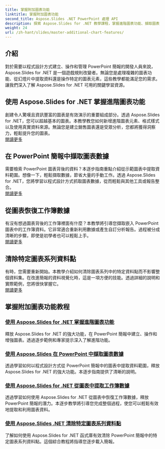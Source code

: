 ```yaml
---
title: 掌握附加圖表功能
linktitle: 掌握附加圖表功能
second_title: Aspose.Slides .NET PowerPoint 處理 API
description: 探索 Aspose.Slides for .NET 教學課程，掌握進階圖表功能、擷取圖表資料以及在 PowerPoint 簡報中操作系列資料。
weight: 24
url: /zh-hant/slides/master-additional-chart-features/
---
```

## 介紹

對於需要以程式設計方式建立、操作和管理 PowerPoint 簡報的開發人員來說，Aspose.Slides for .NET 是一個遊戲規則改變者。無論您是處理複雜的圖表功能、從幻燈片中提取資料還是操作特定的圖表元素，這些教學都能滿足您的需求。讓我們深入了解 Aspose.Slides for .NET 可用的關鍵學習資源。

## 使用 Aspose.Slides for .NET 掌握進階圖表功能  
創建令人驚嘆且資訊豐富的圖表是有效演示的重要組成部分。透過 Aspose.Slides for .NET，您可以超越基本的圖表。本教學教您如何新增進階圖表元素、格式樣式以及使用真實資料來源。無論您是建立銷售圖表還是受眾分析，您都將獲得洞察力，輕鬆提升您的圖表。  
[閱讀更多](./master-advanced-chart-features/)


## 在 PowerPoint 簡報中擷取圖表數據  
需要檢索 PowerPoint 圖表背後的資料？本逐步指南重點介紹從示範圖表中提取資料範圍。想像一下，輕鬆擷取數據，節省大量的手動工作。透過 Aspose.Slides for .NET，您將學習以程式設計方式抓取圖表數據，從而輕鬆與其他工具或報告整合。  
[閱讀更多](./get-chart-data-extraction/)


## 從圖表恢復工作簿數據  
有沒有想過圖表背後的工作簿裡面有什麼？本教學將引導您擷取嵌入 PowerPoint 圖表中的工作簿資料。它非常適合重新利用數據或產生自訂分析報告。過程被分成清晰的步驟，即使是初學者也可以輕鬆上手。  
[閱讀更多](./extract-workbook-data-from-charts/)


## 清除特定圖表系列資料點  
有時，您需要重新開始。本教學介紹如何清除圖表系列中的特定資料點而不影響整個資料集。在改進簡報的資料視覺化時，這是一項方便的技能。透過詳細的說明和實際範例，您將很快掌握它。  
[閱讀更多](./clearing-specific-chart-series-data-points/)

## 掌握附加圖表功能教程
### [使用 Aspose.Slides for .NET 掌握進階圖表功能](./master-advanced-chart-features/)
釋放 Aspose.Slides for .NET 的強大功能，在 PowerPoint 簡報中建立、操作和增強圖表。透過逐步範例和專家提示深入了解進階功能。
### [使用 Aspose.Slides 在 PowerPoint 中擷取圖表數據](./get-chart-data-extraction/)
透過學習如何以程式設計方式從 PowerPoint 簡報中的圖表中提取資料範圍，釋放 Aspose.Slides for .NET 的強大功能。本逐步指南提供了清晰的說明。
### [使用 Aspose.Slides for .NET 從圖表中提取工作簿數據](./extract-workbook-data-from-charts/)
透過學習如何使用 Aspose.Slides for .NET 從圖表中恢復工作簿數據，釋放 PowerPoint 簡報的潛力。本逐步教學將引導您完成整個過程，使您可以輕鬆有效地提取和利用圖表資料。
### [使用 Aspose.Slides .NET 清除特定圖表系列資料點](./clearing-specific-chart-series-data-points/)
了解如何使用 Aspose.Slides for .NET 函式庫有效清除 PowerPoint 簡報中的特定圖表系列資料點。這個綜合教程將指導您逐步載入簡報。